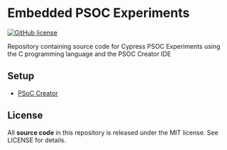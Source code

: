# Embedded PSOC Experiments
[![GitHub license](https://img.shields.io/badge/license-MIT-blue.svg)](https://raw.githubusercontent.com/nextseto/Embedded-PSOC-Experiments/master/LICENSE)

Repository containing source code for Cypress PSOC Experiments using the C programming language and the PSOC Creator IDE

## Setup

- [PSoC Creator](http://www.cypress.com/products/psoc-creator-integrated-design-environment-ide)

## License

All **source code** in this repository is released under the MIT license. See LICENSE for details.
